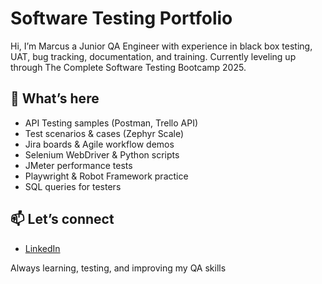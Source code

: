 # Software Testing Portfolio

Hi, I’m Marcus a Junior QA Engineer with experience in black box testing, UAT, bug tracking, documentation, and training. Currently leveling up through The Complete Software Testing Bootcamp 2025.

## 📌 What’s here

- API Testing samples (Postman, Trello API)
- Test scenarios & cases (Zephyr Scale)
- Jira boards & Agile workflow demos
- Selenium WebDriver & Python scripts
- JMeter performance tests
- Playwright & Robot Framework practice
- SQL queries for testers

## 📫 Let’s connect

- [LinkedIn](your-linkedin-url)


Always learning, testing, and improving my QA skills
